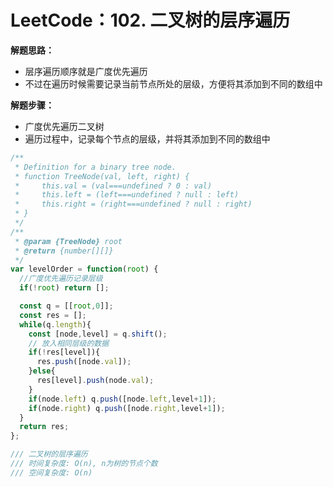 # LeetCode：102. 二叉树的层序遍历 

**解题思路：**

* 层序遍历顺序就是广度优先遍历
* 不过在遍历时候需要记录当前节点所处的层级，方便将其添加到不同的数组中

**解题步骤：**

* 广度优先遍历二叉树
* 遍历过程中，记录每个节点的层级，并将其添加到不同的数组中

```js
/**
 * Definition for a binary tree node.
 * function TreeNode(val, left, right) {
 *     this.val = (val===undefined ? 0 : val)
 *     this.left = (left===undefined ? null : left)
 *     this.right = (right===undefined ? null : right)
 * }
 */
/**
 * @param {TreeNode} root
 * @return {number[][]}
 */
var levelOrder = function(root) {
  //广度优先遍历记录层级
  if(!root) return [];

  const q = [[root,0]];
  const res = [];
  while(q.length){
    const [node,level] = q.shift();
    // 放入相同层级的数据
    if(!res[level]){
      res.push([node.val]);
    }else{
      res[level].push(node.val);
    }
    if(node.left) q.push([node.left,level+1]);
    if(node.right) q.push([node.right,level+1]);
  }
  return res;
};

/// 二叉树的层序遍历
/// 时间复杂度: O(n), n为树的节点个数
/// 空间复杂度: O(n)
```

